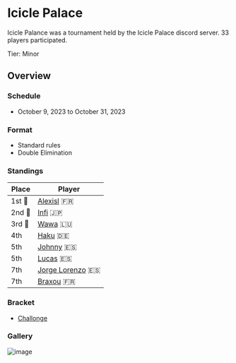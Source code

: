 # Icicle Palace

Icicle Palance was a tournament held by the Icicle Palace discord server.
33 players participated.

Tier: Minor

## Overview

### Schedule 
- October 9, 2023 to October 31, 2023

### Format
- Standard rules
- Double Elimination

### Standings

|Place|Player|
|-|-|
|1st :1st_place_medal:|[Alexisl](../../players/french/alexisl.md) :fr:|
|2nd :2nd_place_medal:|[Infi](../../players/japanese/infi.md) :jp:|
|3rd :3rd_place_medal:|[Wawa](../../players/luxembourger/wawa.md) :luxembourg:|
|4th|[Haku](../../players/german/haku.md) :de:|
|5th|[Johnny](../../players/spanish/johnny.md) :es:|
|5th|[Lucas](../../players/spanish/lucas.md) :es:|
|7th|[Jorge Lorenzo](../../players/spanish/jorge.md) :es:|
|7th|[Braxou](../../players/french/braxou.md) :fr:|

### Bracket
- [Challonge](https://challonge.com/frxv5jjo)

### Gallery

![image](https://github.com/inabikarilibrary/inalib/assets/110833255/e0ec6c4c-f16a-40e7-89b7-76782b3ddf5d)
